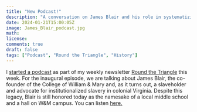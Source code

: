 ```yaml
---
title: "New Podcast!"
description: "A conversation on James Blair and his role in systematizing slavery in colonial Virginia."
date: 2024-01-21T15:00:05Z
image: James_Blair_podcast.jpg
math: 
license: 
comments: true
draft: false
tags: ["Podcast", "Round the Triangle", "History"]
---
```


I [started a podcast](https://jwcaterine.substack.com/p/why-james-blair-middle-school) as part of my weekly newsletter [Round the Triangle](https://jwcaterine.substack.com/) this week. For the inaugural episode, we are talking about James Blair, the co-founder of the College of William & Mary and, as it turns out, a slaveholder and advocate for institutionalized slavery in colonial Virginia. Despite this legacy, Blair is still honored today as the namesake of a local middle school and a hall on W&M campus. You can listen [here.](https://jwcaterine.substack.com/p/why-james-blair-middle-school)
